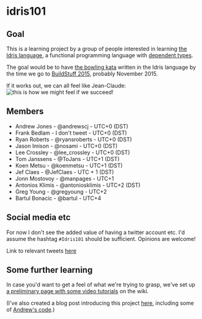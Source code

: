 idris101
========

Goal
----

This is a learning project by a group of people interested in learning [the Idris language](http://www.idris-lang.org/), a functional programming language with [dependent types](http://en.wikipedia.org/wiki/Dependent_type).

The goal would be to have [the bowling kata](http://codingdojo.org/cgi-bin/index.pl?KataBowling) written in the Idris language by the time we go to [BuildStuff 2015](http://buildstuff.lt/), probably November 2015.

If it works out, we can all feel like Jean-Claude:
![this is how we might feel if we succeed!](https://static.squarespace.com/static/51b3dc8ee4b051b96ceb10de/51ce6099e4b0d911b4489b79/51ce61cfe4b0d911b44a210d/1305651678393/1000w/bloodsport-remake.jpg)

Members
-------

* Andrew Jones - @andrewscj - UTC+0 (DST)
* Frank Bedlam - I don't tweet - UTC+0 (DST)
* Ryan Roberts - @ryansroberts - UTC+0 (DST)
* Jason Imison - @nosami - UTC+0 (DST)
* Lee Crossley - @lee_crossley - UTC+0 (DST)
* Tom Janssens - @ToJans - UTC+1 (DST)
* Koen Metsu - @koenmetsu - UTC+1 (DST)
* Jef Claes - @JefClaes - UTC + 1 (DST)
* Jonn Mostovoy - @manpages - UTC+1
* Antonios Klimis - @antoniosklimis - UTC+2 (DST)
* Greg Young - @gregyoung - UTC+2
* Bartul Bonacic - @bartul - UTC+4
 
Social media etc
----------------

For now I don't see the added value of having a twitter account etc. I'd assume the hashtag `#Idris101` should be 
sufficient. Opinions are welcome!

Link to relevant tweets [here](https://twitter.com/hashtag/idris101?src=hash)

Some further learning
---------------------

In case you'd want to get a feel of what we're trying to grasp, we've set up [a preliminary page with some video tutorials](https://github.com/ToJans/idris101/wiki/Video-tutorials) on the wiki.

(I've also created a blog post introducing this project [here](http://tojans.me/blog/2014/11/27/about-dependent-typing-idris-and-the-road-to-valhalla/), including some of [Andrew's code](https://github.com/ascjones/BowlingKata).)
